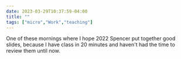 ---date: 2023-03-29T10:37:59-04:00title: ""tags: ["micro","Work","teaching"]---One of these mornings where I hope 2022 Spencer put together good slides, because I have class in 20 minutes and haven't had the time to review them until now.